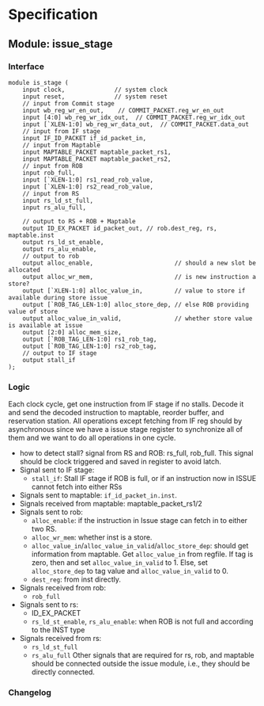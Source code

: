 # Specification

## Module: issue_stage
### Interface
```
module is_stage (         
	input clock,              // system clock
	input reset,              // system reset
	// input from Commit stage
	input wb_reg_wr_en_out,    // COMMIT_PACKET.reg_wr_en_out
	input [4:0] wb_reg_wr_idx_out,  // COMMIT_PACKET.reg_wr_idx_out
	input [`XLEN-1:0] wb_reg_wr_data_out,  // COMMIT_PACKET.data_out
	// input from IF stage
	input IF_ID_PACKET if_id_packet_in,
	// input from Maptable
    input MAPTABLE_PACKET maptable_packet_rs1,
    input MAPTABLE_PACKET maptable_packet_rs2,
	// input from ROB
    input rob_full,
	input [`XLEN-1:0] rs1_read_rob_value,
	input [`XLEN-1:0] rs2_read_rob_value, 
	// input from RS
    input rs_ld_st_full,
	input rs_alu_full,
	
	// output to RS + ROB + Maptable
	output ID_EX_PACKET id_packet_out, // rob.dest_reg, rs, maptable.inst
	output rs_ld_st_enable,
	output rs_alu_enable,
    // output to rob
    output alloc_enable,                       // should a new slot be allocated
    output alloc_wr_mem,                       // is new instruction a store?
    output [`XLEN-1:0] alloc_value_in,         // value to store if available during store issue
    output [`ROB_TAG_LEN-1:0] alloc_store_dep, // else ROB providing value of store
    output alloc_value_in_valid,               // whether store value is available at issue
	output [2:0] alloc_mem_size,
    output [`ROB_TAG_LEN-1:0] rs1_rob_tag,
	output [`ROB_TAG_LEN-1:0] rs2_rob_tag,
	// output to IF stage
	output stall_if
);
```

### Logic
Each clock cycle, get one instruction from IF stage if no stalls. Decode it and send the decoded instruction to maptable, reorder buffer, and reservation station. All operations except fetching from IF reg should by asynchronous since we have a issue stage register to synchronize all of them and we want to do all operations in one cycle.
- how to detect stall? signal from RS and ROB: rs_full, rob_full. This signal should be clock triggered and saved in register to avoid latch.
- Signal sent to IF stage: 
  - `stall_if`: Stall IF stage if ROB is full, or if an instruction now in ISSUE cannot fetch into either RSs
- Signals sent to maptable: `if_id_packet_in.inst`.
- Signals received from maptable: maptable_packet_rs1/2
- Signals sent to rob: 
  - `alloc_enable`: if the instruction in Issue stage can fetch in to either two RS.
  - `alloc_wr_mem`: whether inst is a store.
  - `alloc_value_in`/`alloc_value_in_valid`/`alloc_store_dep`: should get information from maptable. Get `alloc_value_in` from regfile. If tag is zero, then  and set `alloc_value_in_valid` to 1. Else, set `alloc_store_dep` to tag value and `alloc_value_in_valid` to 0.
  - `dest_reg`: from inst directly.
- Signals received from rob:
  - `rob_full`
- Signals sent to rs:
  - ID_EX_PACKET
  - `rs_ld_st_enable`, `rs_alu_enable`: when ROB is not full and according to the INST type
- Signals received from rs:
  - `rs_ld_st_full`
  - `rs_alu_full`
Other signals that are required for rs, rob, and maptable should be connected outside the issue module, i.e., they should be directly connected.

### Changelog